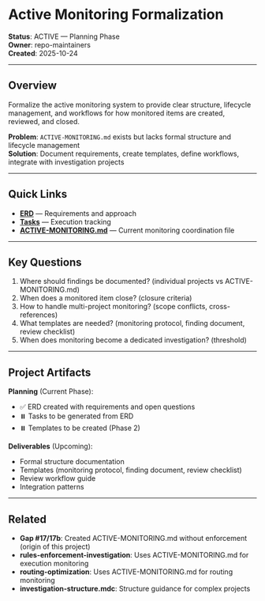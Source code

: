 # Active Monitoring Formalization

**Status**: ACTIVE — Planning Phase  
**Owner**: repo-maintainers  
**Created**: 2025-10-24

---

## Overview

Formalize the active monitoring system to provide clear structure, lifecycle management, and workflows for how monitored items are created, reviewed, and closed.

**Problem**: `ACTIVE-MONITORING.md` exists but lacks formal structure and lifecycle management  
**Solution**: Document requirements, create templates, define workflows, integrate with investigation projects

---

## Quick Links

- **[ERD](erd.md)** — Requirements and approach
- **[Tasks](tasks.md)** — Execution tracking
- **[ACTIVE-MONITORING.md](../ACTIVE-MONITORING.md)** — Current monitoring coordination file

---

## Key Questions

1. Where should findings be documented? (individual projects vs ACTIVE-MONITORING.md)
2. When does a monitored item close? (closure criteria)
3. How to handle multi-project monitoring? (scope conflicts, cross-references)
4. What templates are needed? (monitoring protocol, finding document, review checklist)
5. When does monitoring become a dedicated investigation? (threshold)

---

## Project Artifacts

**Planning** (Current Phase):

- ✅ ERD created with requirements and open questions
- ⏸️ Tasks to be generated from ERD
- ⏸️ Templates to be created (Phase 2)

**Deliverables** (Upcoming):

- Formal structure documentation
- Templates (monitoring protocol, finding document, review checklist)
- Review workflow guide
- Integration patterns

---

## Related

- **Gap #17/17b**: Created ACTIVE-MONITORING.md without enforcement (origin of this project)
- **rules-enforcement-investigation**: Uses ACTIVE-MONITORING.md for execution monitoring
- **routing-optimization**: Uses ACTIVE-MONITORING.md for routing monitoring
- **investigation-structure.mdc**: Structure guidance for complex projects
